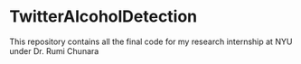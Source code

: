# TwitterAlcoholDetection
This repository contains all the final code for my research internship at NYU under Dr. Rumi Chunara
